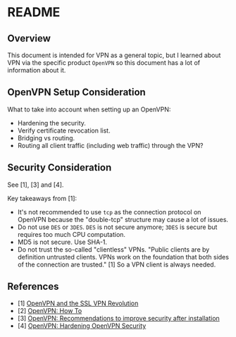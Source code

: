 # README

## Overview

This document is intended for VPN as a general topic, but I learned about VPN via the specific product `OpenVPN` so this document has a lot of information about it.

## OpenVPN Setup Consideration

What to take into account when setting up an OpenVPN:

- Hardening the security.
- Verify certificate revocation list.
- Bridging vs routing.
- Routing all client traffic (including web traffic) through the VPN?

## Security Consideration

See [1], [3] and [4].

Key takeaways from [1]:
- It's not recommended to use `tcp` as the connection protocol on OpenVPN because the "double-tcp" structure may cause a lot of issues.
- Do not use `DES` or `3DES`. `DES` is not secure anymore; `3DES` is secure but requires too much CPU computation.
- MD5 is not secure. Use SHA-1.
- Do not trust the so-called "clientless" VPNs. "Public clients are by definition untrusted clients. VPNs work on the foundation that both sides of the connection are trusted." [1] So a VPN client is always needed.

## References

- [1] [OpenVPN and the SSL VPN Revolution](https://www.sans.org/reading-room/whitepapers/vpns/paper/1459)
- [2] [OpenVPN: How To](https://openvpn.net/community-resources/how-to/)
- [3] [OpenVPN: Recommendations to improve security after installation](https://openvpn.net/vpn-server-resources/recommendations-to-improve-security-after-installation/)
- [4] [OpenVPN: Hardening OpenVPN Security](https://openvpn.net/community-resources/hardening-openvpn-security/)
